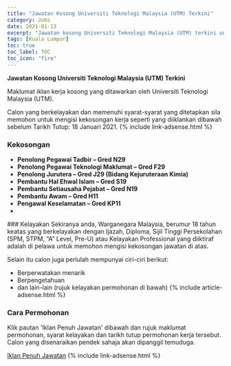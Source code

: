 ```yaml
---
title: "Jawatan Kosong Universiti Teknologi Malaysia (UTM) Terkini" 
category: Jobs 
date: 2021-01-13 
excerpt: "Jawatan kosong Universiti Teknologi Malaysia (UTM) terkini untuk kekosongan Penolong Pegawai Tadbir – Gred N29 ,Penolong Pegawai Teknologi Maklumat – Gred F29,Penolong Jurutera – Gred J29 (Bidang Kejuruteraan Kimia),Pembantu Hal Ehwal Islam – Gred S19 ,Pembantu Setiausaha Pejabat – Gred N19,Pembantu Awam – Gred H11,Pengawal Keselamatan – Gred KP11," 
tags: [Kuala Lumpur] 
toc: true 
toc_label: TOC 
toc_icon: "fire" 
--- 
```


**Jawatan Kosong Universiti Teknologi Malaysia (UTM) Terkini**

Maklumat iklan kerja kosong yang ditawarkan oleh Universiti Teknologi Malaysia (UTM). 

Calon yang berkelayakan dan memenuhi syarat-syarat yang ditetapkan sila memohon untuk mengisi kekosongan kerja seperti yang diiklankan dibawah sebelum Tarikh Tutup: 18 Januari 2021. 
{% include link-adsense.html %} 
### Kekosongan 
<ul>
<li><strong>Penolong Pegawai Tadbir &#8211; Gred N29&#160;</strong></li>
<li><strong>Penolong Pegawai Teknologi Maklumat &#8211; Gred F29</strong></li>
<li><strong>Penolong Jurutera &#8211; Gred J29 (Bidang Kejuruteraan Kimia)</strong></li>
<li><strong>Pembantu Hal Ehwal Islam &#8211; Gred S19&#160;</strong></li>
<li><strong>Pembantu Setiausaha Pejabat &#8211; Gred N19</strong></li>
<li><strong>Pembantu Awam &#8211; Gred H11</strong></li>
<li><strong>Pengawal Keselamatan &#8211; Gred KP11</strong></li>
<li>
<div></div>
</li>
</ul> 
### Kelayakan 
Sekiranya anda, Warganegara Malaysia, berumur 18 tahun keatas yang berkelayakan dengan Ijazah, Diploma, Sijil Tinggi Persekolahan (SPM, STPM, “A” Level, Pre-U) atau Kelayakan Professional yang diiktiraf adalah di pelawa untuk memohon mengisi kekosongan jawatan di atas.

Selain itu calon juga perlulah mempunyai ciri-ciri berikut:
- Berperwatakan menarik
- Berpengetahuan
- dan lain-lain (rujuk kelayakan permohonan di bawah) 
{% include article-adsense.html %} 
### Cara Permohonan 
Klik pautan 'Iklan Penuh Jawatan' dibawah dan rujuk maklumat permohonan, syarat kelayakan dan tarikh tutup permohonan kerja tersebut.
Calon yang disenaraikan pendek sahaja akan dipanggil temuduga.

<a href="https://kl.utm.my/pendaftar/iklan-pelantikan-baru/" class="btn btn--info" target="_blank" rel="nofollow noopenner">Iklan Penuh Jawatan</a> 
{% include link-adsense.html %} 